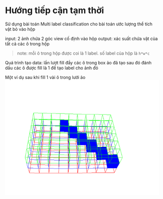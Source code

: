 # Hướng tiếp cận tạm thời

Sử dụng bài toán Multi label classification cho bài toán ước lượng thể tích vật bỏ vào hộp

input: 2 ảnh chứa 2 góc view cố định vào hộp
output: xác suất chứa vật của tất cả các ô trong hộp

>note: mỗi ô trong hộp được coi là 1 label. số label của hộp là `h*w*c`



Quá trình tạo data: lần lượt fill đầy các ô trong box ảo đã tạo sau đó đánh dấu các ô được fill là 1 để tạo label cho ảnh đó

Một ví dụ sau khi fill  1 vài ô trong lưới ảo
![My animated logo](save_image/6.png)